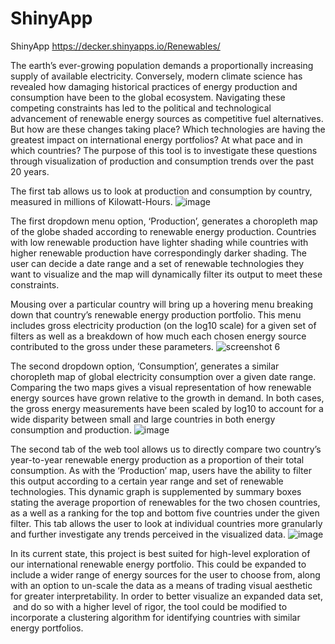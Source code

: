 # ShinyApp
ShinyApp
https://decker.shinyapps.io/Renewables/



The earth’s ever-growing population demands a proportionally increasing supply of available electricity. Conversely, modern climate science has revealed how damaging historical practices of energy production and consumption have been to the global ecosystem. Navigating these competing constraints has led to the political and technological advancement of renewable energy sources as competitive fuel alternatives. But how are these changes taking place? Which technologies are having the greatest impact on international energy portfolios? At what pace and in which countries? The purpose of this tool is to investigate these questions through visualization of production and consumption trends over the past 20 years.



The first tab allows us to look at production and consumption by country, measured in millions of Kilowatt-Hours.
![image](https://user-images.githubusercontent.com/43554810/49058253-384f9a80-f1d1-11e8-9a19-b8fee8e38b22.png)


The first dropdown menu option, ‘Production’, generates a choropleth map of the globe shaded according to renewable energy production. Countries with low renewable production have lighter shading while countries with higher renewable production have correspondingly darker shading. The user can decide a date range and a set of renewable technologies they want to visualize and the map will dynamically filter its output to meet these constraints.





Mousing over a particular country will bring up a hovering menu breaking down that country’s renewable energy production portfolio. This menu includes gross electricity production (on the log10 scale) for a given set of filters as well as a breakdown of how much each chosen energy source contributed to the gross under these parameters.
![screenshot 6](https://user-images.githubusercontent.com/43554810/49058013-215c7880-f1d0-11e8-9c76-a69559574d1d.png)



The second dropdown option, ‘Consumption’, generates a similar choropleth map of global electricity consumption over a given date range. Comparing the two maps gives a visual representation of how renewable energy sources have grown relative to the growth in demand. In both cases, the gross energy measurements have been scaled by log10 to account for a wide disparity between small and large countries in both energy consumption and production.
![image](https://user-images.githubusercontent.com/43554810/49058078-61236000-f1d0-11e8-9338-23f6dc1c5375.png)



The second tab of the web tool allows us to directly compare two country’s year-to-year renewable energy production as a proportion of their total consumption. As with the ‘Production’ map, users have the ability to filter this output according to a certain year range and set of renewable technologies. This dynamic graph is supplemented by summary boxes stating the average proportion of renewables for the two chosen countries, as a well as a ranking for the top and bottom five countries under the given filter. This tab allows the user to look at individual countries more granularly and further investigate any trends perceived in the visualized data.
![image](https://user-images.githubusercontent.com/43554810/49058155-cd9e5f00-f1d0-11e8-8921-5766eb5f65f6.png)




In its current state, this project is best suited for high-level exploration of our international renewable energy portfolio. This could be expanded to include a wider range of energy sources for the user to choose from, along with an option to un-scale the data as a means of trading visual aesthetic for greater interpretability. In order to better visualize an expanded data set,  and do so with a higher level of rigor, the tool could be modified to incorporate a clustering algorithm for identifying countries with similar energy portfolios.
